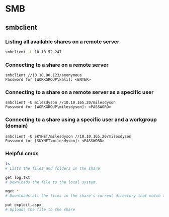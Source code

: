 # SMB

## smbclient

### Listing all available shares on a remote server

```bash
smbclient -L 10.10.52.247
```

### Connecting to a share on a remote server

```
smbclient //10.10.80.123/anonymous
Password for [WORKGROUP\kali]: <ENTER>
```

### Connecting to a share on a remote server as a specific user

```
smbclient -U milesdyson //10.10.165.20/milesdyson 
Password for [WORKGROUP\milesdyson]: <PASSWORD>
```

### Connecting to a share using a specific user and a workgroup (domain)

```
smbclient -U SKYNET/milesdyson //10.10.165.20/milesdyson
Password for [SKYNET\milesdyson]: <PASSWORD>
```

### Helpful cmds

```bash
ls
# Lists the files and folders in the share

get log.txt
# Downloads the file to the local system.

mget *
# Downloads all the files in the share's current directory that match the given pattern (The pattern is * in this case).

put exploit.aspx
# Uploads the file to the share
```



